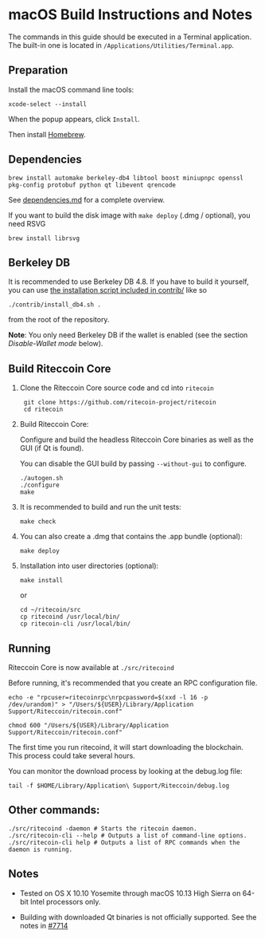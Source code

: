 macOS Build Instructions and Notes
====================================
The commands in this guide should be executed in a Terminal application.
The built-in one is located in `/Applications/Utilities/Terminal.app`.

Preparation
-----------
Install the macOS command line tools:

`xcode-select --install`

When the popup appears, click `Install`.

Then install [Homebrew](https://brew.sh).

Dependencies
----------------------

    brew install automake berkeley-db4 libtool boost miniupnpc openssl pkg-config protobuf python qt libevent qrencode

See [dependencies.md](dependencies.md) for a complete overview.

If you want to build the disk image with `make deploy` (.dmg / optional), you need RSVG

    brew install librsvg

Berkeley DB
-----------
It is recommended to use Berkeley DB 4.8. If you have to build it yourself,
you can use [the installation script included in contrib/](/contrib/install_db4.sh)
like so

```shell
./contrib/install_db4.sh .
```

from the root of the repository.

**Note**: You only need Berkeley DB if the wallet is enabled (see the section *Disable-Wallet mode* below).

Build Riteccoin Core
------------------------

1. Clone the Riteccoin Core source code and cd into `ritecoin`

        git clone https://github.com/ritecoin-project/ritecoin
        cd ritecoin

2.  Build Riteccoin Core:

    Configure and build the headless Riteccoin Core binaries as well as the GUI (if Qt is found).

    You can disable the GUI build by passing `--without-gui` to configure.

        ./autogen.sh
        ./configure
        make

3.  It is recommended to build and run the unit tests:

        make check

4.  You can also create a .dmg that contains the .app bundle (optional):

        make deploy

5.  Installation into user directories (optional):

        make install

    or

        cd ~/ritecoin/src
        cp ritecoind /usr/local/bin/
        cp ritecoin-cli /usr/local/bin/

Running
-------

Riteccoin Core is now available at `./src/ritecoind`

Before running, it's recommended that you create an RPC configuration file.

    echo -e "rpcuser=ritecoinrpc\nrpcpassword=$(xxd -l 16 -p /dev/urandom)" > "/Users/${USER}/Library/Application Support/Riteccoin/ritecoin.conf"

    chmod 600 "/Users/${USER}/Library/Application Support/Riteccoin/ritecoin.conf"

The first time you run ritecoind, it will start downloading the blockchain. This process could take several hours.

You can monitor the download process by looking at the debug.log file:

    tail -f $HOME/Library/Application\ Support/Riteccoin/debug.log

Other commands:
-------

    ./src/ritecoind -daemon # Starts the ritecoin daemon.
    ./src/ritecoin-cli --help # Outputs a list of command-line options.
    ./src/ritecoin-cli help # Outputs a list of RPC commands when the daemon is running.

Notes
-----

* Tested on OS X 10.10 Yosemite through macOS 10.13 High Sierra on 64-bit Intel processors only.

* Building with downloaded Qt binaries is not officially supported. See the notes in [#7714](https://github.com/bitcoin/bitcoin/issues/7714)
